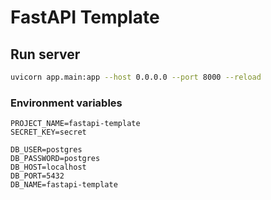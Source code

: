 # FastAPI Template
## Run server
```bash
uvicorn app.main:app --host 0.0.0.0 --port 8000 --reload
```

### Environment variables
```
PROJECT_NAME=fastapi-template
SECRET_KEY=secret

DB_USER=postgres
DB_PASSWORD=postgres
DB_HOST=localhost
DB_PORT=5432
DB_NAME=fastapi-template
```